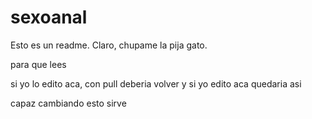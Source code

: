 # sexoanal
Esto es un readme. Claro, chupame la pija gato.

para que lees

si yo lo edito aca, con pull deberia volver
y si yo edito aca quedaria asi 

capaz cambiando esto sirve